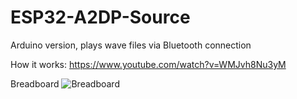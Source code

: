 # ESP32-A2DP-Source
Arduino version, plays wave files via Bluetooth connection

How it works: https://www.youtube.com/watch?v=WMJvh8Nu3yM

Breadboard
![Breadboard](https://github.com/schreibfaul1/ESP32-A2DP-Source/blob/master/a2dp.jpg)
